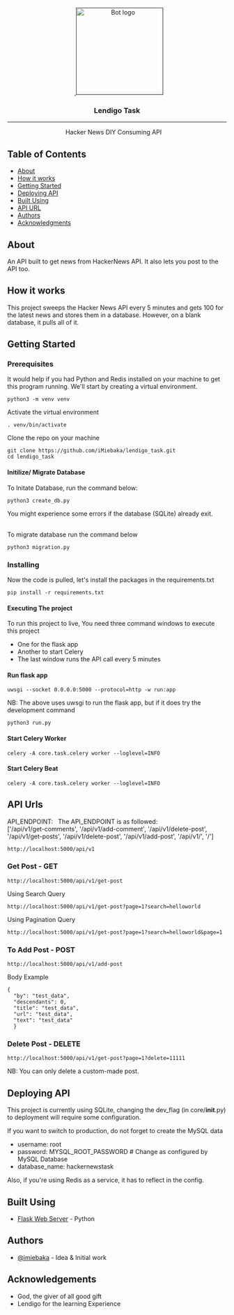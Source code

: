 <p align="center">
  <a href="" rel="noopener">
 <img width=200px height=200px src="https://i1.wp.com/lendigo.ng/wp-content/uploads/2019/12/Lendigo-Logo-2.png?w=1200" alt="Bot logo"></a>
</p>

<h3 align="center">Lendigo Task</h3>

---

<p align="center"> Hacker News DIY Consuming API
    <br> 
</p>

## Table of Contents

- [About](#about)
- [How it works](#working)
- [Getting Started](#getting_started)
- [Deploying API](#deployment)
- [Built Using](#built_using)
- [API URL](#api-side)
- [Authors](#authors)
- [Acknowledgments](#acknowledgement)

## About <a name = "about"></a>

An API built to get news from HackerNews API. It also lets you post to the API too.

## How it works <a name = "working"></a>

This project sweeps the Hacker News API every 5 minutes and gets 100 for the latest news and stores them in a database. However, on a blank database, it pulls all of it.

## Getting Started <a name = "getting_started"></a>

### Prerequisites

It would help if you had Python and Redis installed on your machine to get this program running. We'll start by creating a virtual environment.

```
python3 -m venv venv
```

Activate the virtual environment

```
. venv/bin/activate
```

Clone the repo on your machine

```
git clone https://github.com/iMiebaka/lendigo_task.git
cd lendigo_task
```
#### Initilize/ Migrate Database

To Initate Database, run the command below:
```
python3 create_db.py
```
You might experience some errors if the database (SQLite) already exit.

</br>
To migrate database run the command below

```
python3 migration.py
```

### Installing

Now the code is pulled, let's install the packages in the requirements.txt

```
pip install -r requirements.txt
```

#### Executing The project

To run this project to live, You need three command windows to execute this project

- One for the flask app
- Another to start Celery
- The last window runs the API call every 5 minutes

#### Run flask app

```
uwsgi --socket 0.0.0.0:5000 --protocol=http -w run:app
```

NB: The above uses uwsgi to run the flask app, but if it does try the development command

```
python3 run.py
```

#### Start Celery Worker

```
celery -A core.task.celery worker --loglevel=INFO

```

#### Start Celery Beat

```
celery -A core.task.celery worker --loglevel=INFO
```

## API Urls <a name = "api-side"></a>

<p> API_ENDPOINT:   The API_ENDPOINT is as followed:
<br>
['/api/v1/get-comments', '/api/v1/add-comment', '/api/v1/delete-post', '/api/v1/get-posts', '/api/v1/delete-post', '/api/v1/add-post', '/api/v1/', '/']
</p>

```
http://localhost:5000/api/v1
```

### Get Post - GET
```
http://localhost:5000/api/v1/get-post

```

Using Search Query
```
http://localhost:5000/api/v1/get-post?page=1?search=helloworld

```

Using Pagination Query

```
http://localhost:5000/api/v1/get-post?page=1?search=helloworld&page=1
```


### To Add Post - POST

```
http://localhost:5000/api/v1/add-post
```

Body Example

```
{
  "by": "test_data",
  "descendants": 0,
  "title": "test_data",
  "url": "test_data",
  "text": "test_data"
  }
```

### Delete Post - DELETE
```
http://localhost:5000/api/v1/get-post?page=1?delete=11111

```
NB: You can only delete a custom-made post.


## Deploying API <a name = "deployment"></a>

This project is currently using SQLite, changing the dev_flag (in core/**init**.py) to deployment will require some configuration.

If you want to switch to production, do not forget to create the MySQL data

- username: root
- password: MYSQL_ROOT_PASSWORD # Change as configured by MySQL Database
- database_name: hackernewstask
  <br>

Also, if you're using Redis as a service, it has to reflect in the config.


## Built Using <a name = "built_using"></a>

- [Flask Web Server](https://flask-login.readthedocs.io/en/latest/) - Python

## Authors <a name = "authors"></a>

- [@imiebaka](https://github.com/imiebaka) - Idea & Initial work

## Acknowledgements <a name = "acknowledgement"></a>

- God, the giver of all good gift
- Lendigo for the learning Experience